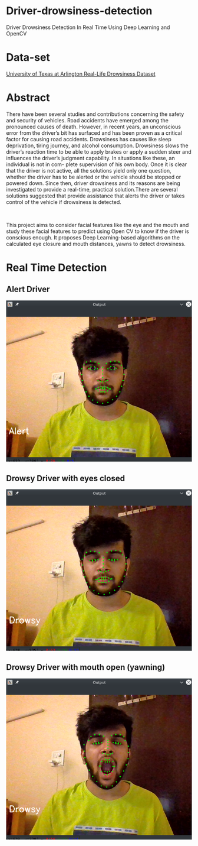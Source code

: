 # Driver-drowsiness-detection
Driver Drowsiness Detection In Real Time Using Deep Learning and OpenCV

# Data-set
[University of Texas at Arlington Real-Life Drowsiness Dataset](https://sites.google.com/view/utarldd/home)

# Abstract
There have been several studies and contributions concerning the safety and security
of vehicles. Road accidents have emerged among the pronounced causes of death.
However, in recent years, an unconscious error from the driver’s bit has surfaced and
has been proven as a critical factor for causing road accidents. Drowsiness has causes
like sleep deprivation, tiring journey, and alcohol consumption. Drowsiness slows the
driver’s reaction time to be able to apply brakes or apply a sudden steer and influences
the driver’s judgment capability. In situations like these, an individual is not in com-
plete supervision of his own body. Once it is clear that the driver is not active, all the
solutions yield only one question, whether the driver has to be alerted or the vehicle
should be stopped or powered down. Since then, driver drowsiness and its reasons are
being investigated to provide a real-time, practical solution.There are several solutions
suggested that provide assistance that alerts the driver or takes control of the vehicle if
drowsiness is detected.
<p>&nbsp;</p>
This project aims to consider facial features like the eye and the mouth and study these
facial features to predict using Open CV to know if the driver is conscious enough.
It proposes Deep Learning-based algorithms on the calculated eye closure and mouth
distances, yawns to detect drowsiness.

# Real Time Detection
## Alert Driver
![Driver detected as alert](https://github.com/visheshkl/Driver-drowsiness-detection/blob/master/Alert.png)
## Drowsy Driver with eyes closed
![Drowsy Driver with eyes closed](https://github.com/visheshkl/Driver-drowsiness-detection/blob/master/Drowsy.png)
## Drowsy Driver with mouth open (yawning)
![Drowsy Driver with mouth open (yawning)](https://github.com/visheshkl/Driver-drowsiness-detection/blob/master/Drowsy1.png)



